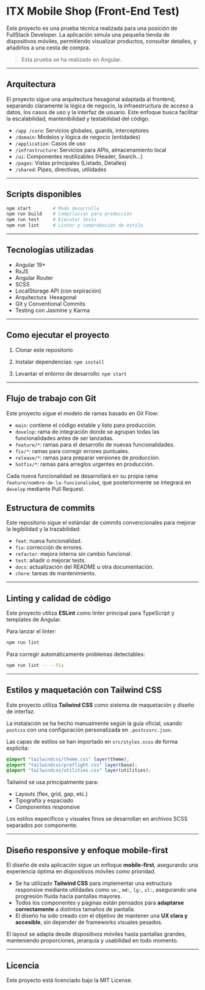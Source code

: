 # ITX Mobile Shop (Front-End Test)

Este proyecto es una prueba técnica realizada para una posición de FullStack Developer. La aplicación simula una pequeña tienda de dispositivos móviles, permitiendo visualizar productos, consultar detalles, y añadirlos a una cesta de compra.

> Esta prueba se ha realizado en Angular.

___

## Arquitectura

El proyecto sigue una arquitectura hexagonal adaptada al frontend, separando claramente la lógica de negocio, la infraestructura de acceso a datos, los casos de uso y la interfaz de usuario. Este enfoque busca facilitar la escalabilidad, mantenibilidad y testabilidad del código.

- `/app /core`: Servicios globales, guards, interceptores
- `/domain`: Modelos y lógica de negocio (entidades)
- `/application`: Casos de uso
- `/infrastructure`: Servicios para APIs, almacenamiento local
- `/ui`: Componentes reutilizables (Header, Search...)
- `/pages`: Vistas principales (Listado, Detalles)
- `/shared`: Pipes, directivas, utilidades

___

## Scripts disponibles

```bash
npm start        # Modo desarrollo
npm run build    # Compilación para producción
npm run test     # Ejecutar tests
npm run lint     # Linter y comprobación de estilo
```
___

## Tecnologías utilizadas

- Angular 19+
- RxJS
- Angular Router
- SCSS
- LocalStorage API (con expiración)
- Arquitectura  Hexagonal
- Git y Conventional Commits
- Testing con Jasmine y Karma

___

## Como ejecutar el proyecto

1. Clonar este repositorio

2. Instalar dependencias: `npm install`

3. Levantar el entorno de desarrollo: `npm start`

___

## Flujo de trabajo con Git

Este proyecto sigue el modelo de ramas basado en Git Flow:

- `main`: contiene el código estable y listo para producción.
- `develop`: rama de integración donde se agrupan todas las funcionalidades antes de ser lanzadas.
- `feature/*`: ramas para el desarrollo de nuevas funcionalidades.
- `fix/*`: ramas para corregir errores puntuales.
- `release/*`: ramas para preparar versiones de producción.
- `hotfix/*`: ramas para arreglos urgentes en producción.

Cada nueva funcionalidad se desarrollará en su propia rama `feature/nombre-de-la-funcionalidad`, que posteriormente se integrará en `develop` mediante Pull Request.

## Estructura de commits

Este repositorio sigue el estándar de commits convencionales para mejorar la legibilidad y la trazabilidad:

- `feat`: nueva funcionalidad.
- `fix`: corrección de errores.
- `refactor`: mejora interna sin cambio funcional.
- `test`: añadir o mejorar tests.
- `docs`: actualización del README u otra documentación.
- `chore`: tareas de mantenimiento.

___

## Linting y calidad de código

Este proyecto utiliza **ESLint** como linter principal para TypeScript y templates de Angular.

Para lanzar el linter:
```bash
npm run lint
```

Para corregir automáticamente problemas detectables:
```bash
npm run lint -- --fix
```

___

## Estilos y maquetación con Tailwind CSS

Este proyecto utiliza **Tailwind CSS** como sistema de maquetación y diseño de interfaz.

La instalación se ha hecho manualmente según la guía oficial, usando `postcss` con una configuración personalizada en `.postcssrc.json`.

Las capas de estilos se han importado en `src/styles.scss` de forma explícita:

```scss
@import "tailwindcss/theme.css" layer(theme);
@import "tailwindcss/preflight.css" layer(base);
@import "tailwindcss/utilities.css" layer(utilities);
```

Tailwind se usa principalmente para:

- Layouts (flex, grid, gap, etc.)
- Tipografía y espaciado
- Componentes responsive

Los estilos específicos y visuales finos se desarrollan en archivos SCSS separados por componente.

___

## Diseño responsive y enfoque mobile-first

El diseño de esta aplicación sigue un enfoque **mobile-first**, asegurando una experiencia óptima en dispositivos móviles como prioridad.

- Se ha utilizado **Tailwind CSS** para implementar una estructura responsive mediante utilidades como `sm:`, `md:`, `lg:`, `xl:`, asegurando una progresión fluida hacia pantallas mayores.
- Todos los componentes y páginas están pensados para **adaptarse correctamente** a distintos tamaños de pantalla.
- El diseño ha sido creado con el objetivo de mantener una **UX clara y accesible**, sin depender de frameworks visuales pesados.

El layout se adapta desde dispositivos móviles hasta pantallas grandes, manteniendo proporciones, jerarquía y usabilidad en todo momento.

___

## Licencia

Este proyecto está licenciado bajo la MIT License.
